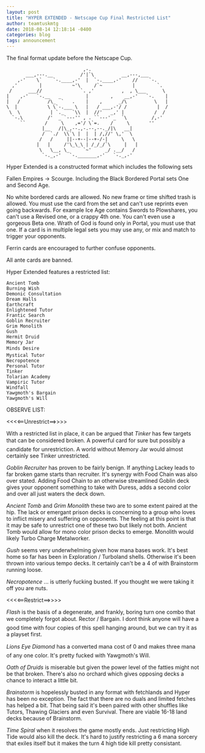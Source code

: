 ```yaml
---
layout: post
title: "HYPER EXTENDED - Netscape Cup Final Restricted List"
author: teamtuskmtg
date: 2018-08-14 12:18:14 -0400
categories: blog
tags: announcement
---
```


The final format update before the Netscape Cup.

```
                            ,-.
       ___,---.__          /'|`\          __,---,___
    ,-'    \`    `-.____,-'  |  `-.____,-'    //    `-.
  ,'        |           ~'\     /`~           |        `.
 /      ___//              `. ,'          ,  , \___      \
|    ,-'   `-.__   _         |        ,    __,-'   `-.    |
|   /          /\_  `   .    |    ,      _/\          \   |
\  |           \ \`-.___ \   |   / ___,-'/ /           |  /
 \  \           | `._   `\\  |  //'   _,' |           /  /
  `-.\         /'  _ `---'' , . ``---' _  `\         /,-'
     ``       /     \    ,='/ \`=.    /     \       ''
             |__   /|\_,--.,-.--,--._/|\   __|
             /  `./  \\`\ |  |  | /,//' \,'  \
            /   /     ||--+--|--+-/-|     \   \
           |   |     /'\_\_\ | /_/_/`\     |   |
            \   \__, \_     `~'     _/ .__/   /
             `-._,-'   `-._______,-'   `-._,-'
```

Hyper Extended is a constructed format which includes the following
sets

Fallen Empires -> Scourge. Including the Black Bordered Portal sets
One and Second Age.

No white bordered cards are allowed. No new frame or time shifted
trash is allowed. You must use the card from the set and can't use
reprints even going backwards. For example Ice Age contains Swords to
Plowshares, you can't use a Revised one, or a crappy 4th one. You
can't even use a gorgeous Beta one. Wrath of God is found only in
Portal, you must use that one. If a card is in multiple legal sets you
may use any, or mix and match to trigger your opponents.

Ferrin cards are encouraged to further confuse opponents.

All ante cards are banned.

Hyper Extended features a restricted list:

```
Ancient Tomb
Burning Wish
Demonic Consultation
Dream Halls
Earthcraft
Enlightened Tutor
Frantic Search
Goblin Recruiter
Grim Monolith
Gush
Hermit Druid
Memory Jar
Minds Desire
Mystical Tutor
Necropotence
Personal Tutor
Tinker
Tolarian Academy
Vampiric Tutor
Windfall
Yawgmoth's Bargain
Yawgmoth's Will
```

OBSERVE LIST:

<<<<==Unrestrict==>>>>

With a restricted list in place, it can be argued that *Tinker* has
few targets that can be considered broken. A powerful card for sure
but possibly a candidate for unrestriction. A world without Memory Jar
would almost certainly see Tinker unrestricted.

*Goblin Recruiter* has proven to be fairly benign. If anything Lackey
leads to far broken game starts than recruiter. It's synergy with Food
Chain was also over stated. Adding Food Chain to an otherwise
streamlined Goblin deck gives your opponent something to take with
Duress, adds a second color and over all just waters the deck down.

*Ancient Tomb* and *Grim Monolith* these two are to some extent paired
at the hip. The lack or emergant prison decks is concerning to a group
who loves to inflict misery and suffering on opponents. The feeling at
this point is that it may be safe to unrestrict one of these two but
likely not both. Ancient Tomb would allow for mono color prison decks
to emerge. Monolith would likely Turbo Charge Metalworker.

*Gush* seems very underwhelming given how mana bases work. It's best
home so far has been in Exploration / Turboland shells. Otherwise it's
been thrown into various tempo decks. It certainly can't be a 4 of
with Brainstorm running loose.

*Necropotence* ... is utterly fucking busted. If you thought we were
taking it off you are nuts.

<<<<==Restrict==>>>>

*Flash* is the basis of a degenerate, and frankly, boring turn one
combo that we completely forgot about. Rector / Bargain. I dont think
anyone will have a good time with four copies of this spell hanging
around, but we can try it as a playset first.

*Lions Eye Diamond* has a converted mana cost of 0 and makes three
mana of any one color. It's pretty fucked with Yawgmoth's Will.

*Oath of Druids* is miserable but given the power level of the fatties
might not be that broken. There's also no orchard which gives opposing
decks a chance to interact a little bit.

*Brainstorm* is hopelessly busted in any format with fetchlands and
Hyper has been no exception. The fact that there are no duals and
limited fetches has helped a bit. That being said it's been paired
with other shuffles like Tutors, Thawing Glaciers and even Survival.
There are viable 16-18 land decks because of Brainstorm.

*Time Spiral* when it resolves the game mostly ends. Just restricting
High Tide would also kill the deck. It's hard to justify restricting a
6 mana sorcery that exiles itself but it makes the turn 4 high tide
kill pretty consistant.
